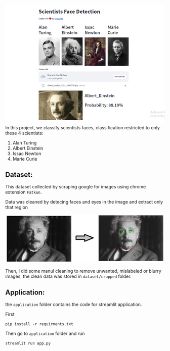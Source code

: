 ![](app_ui.png)
In this project, we classify scientists faces, classification restricted to only these 4 scientists:
1. Alan Turing
2. Albert Einstein
3. Issac Newton
4. Marie Curie

## Dataset:
This dataset collected by scraping google for images using chrome extension `Fatkun`.

Data was cleaned by detecing faces and eyes in the image and extract only that region

![](cleaning_snapshot.png)

Then, I did some manul cleaning to remove unwanted, mislabeled or blurry images, the clean data was stored in `dataset/cropped` folder.

## Application:
the `application` folder contains the code for streamlit application.

First
```
pip install -r requirments.txt
```

Then go to `application` folder and run
```
streamlit run app.py
```